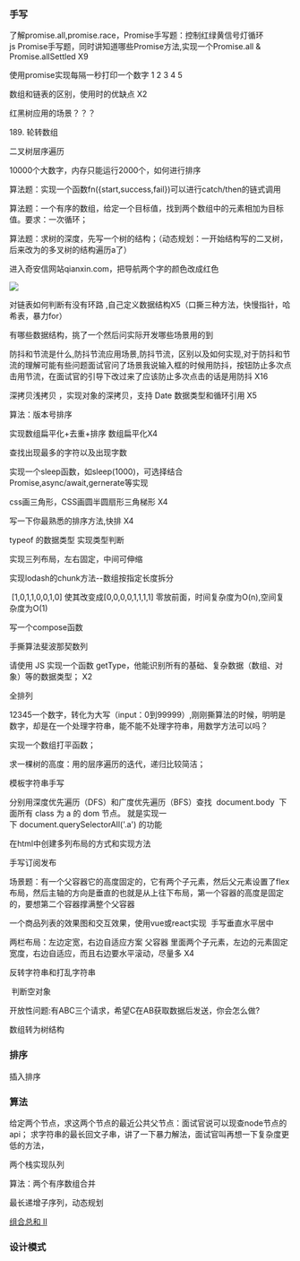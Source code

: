 ### 手写

了解promise.all,promise.race，Promise手写题：控制红绿黄信号灯循环js Promise手写题，同时讲知道哪些Promise方法,实现一个Promise.all & Promise.allSettled X9

使用promise实现每隔一秒打印一个数字 1 2 3 4 5

数组和链表的区别，使用时的优缺点 X2

红黑树应用的场景？？？

189. 轮转数组

二叉树层序遍历

10000个大数字，内存只能运行2000个，如何进行排序

算法题：实现一个函数fn({start,success,fail})可以进行catch/then的链式调用

算法题：一个有序的数组，给定一个目标值，找到两个数组中的元素相加为目标值。要求：一次循环；

算法题：求树的深度，先写一个树的结构；（动态规划：一开始结构写的二叉树，后来改为的多叉树的结构遍历a了）

进入奇安信网站qianxin.com，把导航两个字的颜色改成红色

![](C:\Users\mohaixiao\AppData\Roaming\marktext\images\2023-06-01-13-36-28-image.png)

对链表如何判断有没有环路 ,自己定义数据结构X5（口撕三种方法，快慢指针，哈希表，暴力for）

有哪些数据结构，挑了一个然后问实际开发哪些场景用的到

防抖和节流是什么,防抖节流应用场景,防抖节流，区别以及如何实现,对于防抖和节流的理解可能有些问题面试官问了场景我说输入框的时候用防抖，按钮防止多次点击用节流，在面试官的引导下改过来了应该防止多次点击的话是用防抖 X16

深拷贝浅拷贝 ，实现对象的深拷贝，支持 Date 数据类型和循环引用 X5

算法：版本号排序

实现数组扁平化+去重+排序 数组扁平化X4

查找出现最多的字符以及出现字数

实现一个sleep函数，如sleep(1000)，可选择结合Promise,async/await,gernerate等实现

css画三角形，CSS画圆半圆扇形三角梯形 X4

写一下你最熟悉的排序方法,快排 X4

typeof 的数据类型 
实现类型判断

实现三列布局，左右固定，中间可伸缩

实现lodash的chunk方法--数组按指定长度拆分

 [1,0,1,1,0,0,1,0] 使其改变成[0,0,0,0,1,1,1,1] 零放前面，时间复杂度为O(n),空间复杂度为O(1)

写一个compose函数

手撕算法斐波那契数列

请使用 JS 实现一个函数 getType，他能识别所有的基础、复杂数据（数组、对象）等的数据类型； X2

全排列

12345一个数字，转化为大写（input：0到99999）,刚刚撕算法的时候，明明是数字，却是在一个处理字符串，能不能不处理字符串，用数学方法可以吗？

实现一个数组打平函数；

求一棵树的高度：用的层序遍历的迭代，递归比较简洁；

模板字符串手写

分别用深度优先遍历（DFS）和广度优先遍历（BFS）查找  document.body  下面所有 class 为 a 的 dom 节点。 就是实现一下 document.querySelectorAll('.a') 的功能

在html中创建多列布局的方式和实现方法

手写订阅发布

场景题：有一个父容器它的高度固定的，它有两个子元素，然后父元素设置了flex布局，然后主轴的方向是垂直的也就是从上往下布局，第一个容器的高度是固定的，要想第二个容器撑满整个父容器

一个商品列表的效果图和交互效果，使用vue或react实现 
 手写垂直水平居中

两栏布局：左边定宽，右边自适应方案 父容器 里面两个子元素，左边的元素固定宽度，右边自适应，而且右边要水平滚动，尽量多 X4

反转字符串和打乱字符串

 判断空对象

开放性问题:有ABC三个请求，希望C在AB获取数据后发送，你会怎么做?

数组转为树结构

### 排序

插入排序

### 算法

给定两个节点，求这两个节点的最近公共父节点：面试官说可以现查node节点的api； 
求字符串的最长回文子串，讲了一下暴力解法，面试官叫再想一下复杂度更低的方法，

两个栈实现队列

算法：两个有序数组合并

最长递增子序列，动态规划

[组合总和 II](https://leetcode.cn/problems/combination-sum-ii/)

### 设计模式
